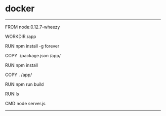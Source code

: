 # docker
*********************************************

FROM node:0.12.7-wheezy

WORKDIR /app

RUN npm install -g forever

COPY ./package.json /app/

RUN npm install

COPY . /app/

RUN npm run build

RUN ls

CMD node server.js
**********************************************
